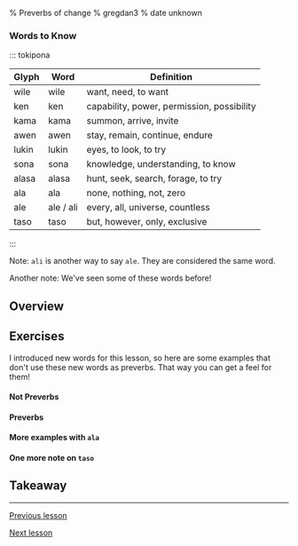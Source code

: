 % Preverbs of change
% gregdan3
% date unknown

### Words to Know

::: tokipona

| Glyph | Word      | Definition                                 |
| ----- | --------- | ------------------------------------------ |
| wile  | wile      | want, need, to want                        |
| ken   | ken       | capability, power, permission, possibility |
| kama  | kama      | summon, arrive, invite                     |
| awen  | awen      | stay, remain, continue, endure             |
| lukin | lukin     | eyes, to look, to try                      |
| sona  | sona      | knowledge, understanding, to know          |
| alasa | alasa     | hunt, seek, search, forage, to try         |
| ala   | ala       | none, nothing, not, zero                   |
| ale   | ale / ali | every, all, universe, countless            |
| taso  | taso      | but, however, only, exclusive              |

:::

Note: `ali` is another way to say `ale`. They are considered the same word.

Another note: We've seen some of these words before!

## Overview

## Exercises

I introduced new words for this lesson, so here are some examples that don't use these new words as preverbs. That way you can get a feel for them!

#### Not Preverbs

#### Preverbs

#### More examples with `ala`

#### One more note on `taso`

## Takeaway

---

[Previous lesson](./adj-pi.html)

[Next lesson](./o.html)
